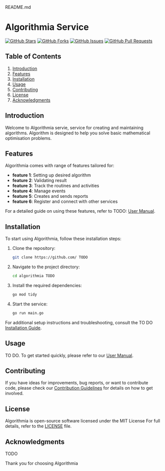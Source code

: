 README.md


# Algorithmia Service

[![GitHub Stars](https://img.shields.io/github/stars/sinisa-andric/alghorithmia)](https://github.com/sinisa-andric/algorithmia/stargazers)
[![GitHub Forks](https://img.shields.io/github/forks/sinisa-andric/algorithmia)](https://github.com/sinisa-andric/algorithmia/network/members)
[![GitHub Issues](https://img.shields.io/github/issues/sinisa-andric/algorithmia)](https://github.com/sinisa-andric/algorithmia/issues)
[![GitHub Pull Requests](https://img.shields.io/github/issues-pr/sinisa-andric/algorithmia)](https://github.com/sinisa-andric/algorithmia/pulls)

## Table of Contents


1. [Introduction](#introduction)
2. [Features](#features)
3. [Installation](#installation)
4. [Usage](#usage)
5. [Contributing](#contributing)
6. [License](#license)
7. [Acknowledgments](#acknowledgments)

## Introduction

Welcome to Algorithmia servie, service for creating and maintaining algorithms. 
Algorithm is designed to help you solve basic mathematical optimisation problems. 

## Features

Algorithmia comes with range of features tailored for:

- **feature 1**: Setting up desired algorithm
- **feature 2**: Validating result
- **feature 3**: Track the routines and activities
- **feature 4**: Manage events
- **feature 5**: Creates and sends reports
- **feature 6**: Register and connect with other services

For a detailed guide on using these features, refer to TODO: [User Manual](docs/user-manual.md).

## Installation

To start using Algorithmia, follow these installation steps:

1. Clone the repository:

   ```bash
   git clone https://github.com/ TODO
   ```

2. Navigate to the project directory:

   ```bash
   cd algorithmia TODO
   ```

3. Install the required dependencies:

   ```bash
   go mod tidy
   ```

4. Start the service:

   ```bash
   go run main.go
   ```

For additional setup instructions and troubleshooting, consult the TO DO [Installation Guide](docs/installation-guide.md).

## Usage

TO DO. To get started quickly, please refer to our [User Manual](docs/user-manual.md). 

## Contributing

If you have ideas for improvements, bug reports, or want to contribute code, please check our [Contribution Guidelines](CONTRIBUTING.md) for details on how to get involved.

## License

Algorithmia is open-source software licensed under the MIT License For full details, refer to the [LICENSE](LICENSE) file.

## Acknowledgments

TODO

Thank you for choosing Algorithmia